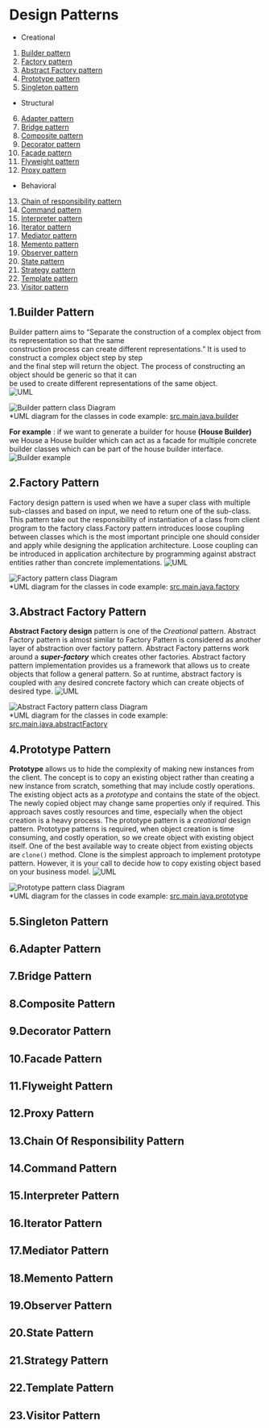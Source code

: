 # Design Patterns  
+ Creational
1. [Builder pattern](#1Builder-Pattern)
2. [Factory pattern](#2Factory-Pattern)
3. [Abstract Factory pattern](#3Abstract-Factory-Pattern)
4. [Prototype pattern](#4Prototype-Pattern)
5. [Singleton pattern](#5Singleton-Pattern)

+ Structural
6. [Adapter pattern](#6Adapter-Pattern)
7. [Bridge pattern](#7Bridge-Pattern)
8. [Composite pattern](#8Composite-Pattern)
9. [Decorator pattern](#9Decorator-Pattern)
10. [Facade pattern](#10Facade-Pattern)
11. [Flyweight pattern](#11Flyweight-Pattern)
12. [Proxy pattern](#12Proxy-Pattern)

+ Behavioral
13. [Chain of responsibility pattern](#13Chain-Of-Responsibility-Pattern)
14. [Command pattern](#14Command-Pattern)
15. [Interpreter pattern](#15Interpreter-Pattern)
16. [Iterator pattern](#16Iterator-Pattern)
17. [Mediator pattern](#17Mediator-Pattern)
18. [Memento pattern](#18Memento-Pattern)
19. [Observer pattern](#19Observer-Pattern)
20. [State pattern](#20State-Pattern)
21. [Strategy pattern](#21Strategy-Pattern)
22. [Template pattern](#22Template-Pattern)
23. [Visitor pattern](#23Visitor-Pattern)

## 1.Builder Pattern
Builder pattern aims to “Separate the construction of a complex object from its representation so that the same   
construction process can create different representations.” It is used to construct a complex object step by step   
and the final step will return the object. The process of constructing an object should be generic so that it can   
be used to create different representations of the same object.  
![UML](https://media.geeksforgeeks.org/wp-content/uploads/uml-of-builedr.jpg)
  
 
![Builder pattern class Diagram](https://github.com/ankitech/design-pattern/blob/master/src/main/java/builder/builder-class-diagram.png)  
*UML diagram for the classes in code example: [src.main.java.builder](https://github.com/ankitech/design-pattern/tree/master/src/main/java/builder)

**For example** : if we want to generate a builder for house **(House Builder)** we House a House builder which can act 
as a facade for multiple concrete builder classes which can be part of the house builder interface.  
![Builder example](https://github.com/ankitech/design-pattern/blob/master/src/main/java/builder/builder-example.jpg)

## 2.Factory Pattern
Factory design pattern is used when we have a super class with multiple sub-classes and based on input, we 
need to return one of the sub-class. This pattern take out the responsibility of instantiation of a class from 
client program to the factory class.Factory pattern introduces loose coupling between classes which is the most 
important principle one should consider and apply while designing the application architecture. Loose coupling can 
be introduced in application architecture by programming against abstract entities rather than concrete implementations.
![UML](https://www.tutorialspoint.com/design_pattern/images/factory_pattern_uml_diagram.jpg)

![Factory pattern class Diagram](https://github.com/ankitech/design-pattern/blob/master/src/main/java/factory/factory-class-diagram.jpg)  
*UML diagram for the classes in code example: [src.main.java.factory](https://github.com/ankitech/design-pattern/tree/master/src/main/java/factory)

## 3.Abstract Factory Pattern
**Abstract Factory design** pattern is one of the _Creational_ pattern. Abstract Factory pattern is almost similar to 
Factory Pattern is considered as another layer of abstraction over factory pattern. Abstract Factory patterns 
work around a **_super-factory_** which creates other factories. Abstract factory pattern implementation provides us a 
framework that allows us to create objects that follow a general pattern. So at runtime, abstract factory is 
coupled with any desired concrete factory which can create objects of desired type.
![UML](https://media.geeksforgeeks.org/wp-content/uploads/AbstractFactoryPattern-2.png)

![Abstract Factory pattern class Diagram](https://github.com/ankitech/design-pattern/blob/master/src/main/java/abstractFactory/abstract-factory-class-diagram.png)  
*UML diagram for the classes in code example: [src.main.java.abstractFactory](https://github.com/ankitech/design-pattern/tree/master/src/main/java/abstractFactory)

## 4.Prototype Pattern
**Prototype** allows us to hide the complexity of making new instances from the client. The concept is to copy an existing 
object rather than creating a new instance from scratch, something that may include costly operations. The existing 
object acts as a _prototype_ and contains the state of the object. The newly copied object may change same properties 
only if required. This approach saves costly resources and time, especially when the object creation is a heavy process.
The prototype pattern is a _creational_ design pattern. Prototype patterns is required, when object creation is time consuming, 
and costly operation, so we create object with existing object itself. One of the best available way to create object 
from existing objects are `clone()` method. Clone is the simplest approach to implement prototype pattern. However, 
it is your call to decide how to copy existing object based on your business model.
![UML](https://media.geeksforgeeks.org/wp-content/uploads/download-1.png)

![Prototype pattern class Diagram](https://github.com/ankitech/design-pattern/blob/master/src/main/java/prototype/prototype-class-diagram.png)  
*UML diagram for the classes in code example: [src.main.java.prototype](https://github.com/ankitech/design-pattern/tree/master/src/main/java/prototype)

## 5.Singleton Pattern

## 6.Adapter Pattern

## 7.Bridge Pattern

## 8.Composite Pattern

## 9.Decorator Pattern

## 10.Facade Pattern

## 11.Flyweight Pattern

## 12.Proxy Pattern

## 13.Chain Of Responsibility Pattern

## 14.Command Pattern

## 15.Interpreter Pattern

## 16.Iterator Pattern

## 17.Mediator Pattern

## 18.Memento Pattern

## 19.Observer Pattern

## 20.State Pattern

## 21.Strategy Pattern

## 22.Template Pattern

## 23.Visitor Pattern
